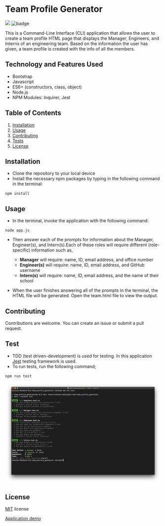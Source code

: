 # Team Profile Generator
![](https://img.shields.io/badge/License-MIT-important)
![badge](https://img.shields.io/github/languages/top/karpagasathya/team_profile_generator)

This is a Command-Line Interface (CLI) application that allows the user to create a team profile HTML page that displays the Manager, Engineers, and Interns of an engineering team. Based on the information the user has given, a team profile is created with the info of all the members. 

## Technology and Features Used

* Bootstrap
* Javascript
* ES6+ (constructors, class, object)
* Node.js
* NPM Modules: Inquirer, Jest​


## Table of Contents

1. [Installation](#Installation)
2. [Usage](#Usage)
3. [Contributing](#Contributing)
4. [Tests](#Tests)
5. [License](#licence)

## Installation

 * Clone the repository to your local device
 * Install the necessary npm packages by typing in the following command in the terminal:

 ```
 npm install
 ```

 ## Usage

 * In the terminal, invoke the application with the following command:
 ```
 node app.js
 ```
 * Then answer each of the prompts for information about the Manager, Engineer(s), and Intern(s).Each of these roles will require different (role-specific) information such as,
   * **Manager** will require: name, ID, email address, and office number
   * **Engineer(s)** will require: name, ID, email address, and GitHub username
   * **Intern(s)** will require: name, ID, email address, and the name of their school

* When the user finishes answering all of the prompts in the terminal, the HTML file will be generated. Open the team.html file to view the output.

## Contributing

Contributions are welcome. You can create an issue or submit a pull request.

## Test

* TDD (test driven-development) is used for testing. In this application [Jest](https://jestjs.io/) testing framework is used. 
* To run tests, run the following command;
```
npm run test
```
![](Assets/images/image1.png)
## License

[MIT](Assets/license.txt) license

[Application demo]()